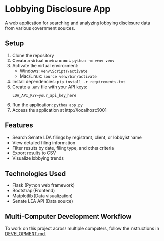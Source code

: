 # Lobbying Disclosure App

A web application for searching and analyzing lobbying disclosure data from various government sources.

## Setup

1. Clone the repository
2. Create a virtual environment: `python -m venv venv`
3. Activate the virtual environment:
   - Windows: `venv\Scripts\activate`
   - Mac/Linux: `source venv/bin/activate`
4. Install dependencies: `pip install -r requirements.txt`
5. Create a `.env` file with your API keys:
   ```
   LDA_API_KEY=your_api_key_here
   ```
6. Run the application: `python app.py`
7. Access the application at http://localhost:5001

## Features

- Search Senate LDA filings by registrant, client, or lobbyist name
- View detailed filing information
- Filter results by date, filing type, and other criteria
- Export results to CSV
- Visualize lobbying trends

## Technologies Used

- Flask (Python web framework)
- Bootstrap (Frontend)
- Matplotlib (Data visualization)
- Senate LDA API (Data source)

## Multi-Computer Development Workflow

To work on this project across multiple computers, follow the instructions in [DEVELOPMENT.md](DEVELOPMENT.md).
